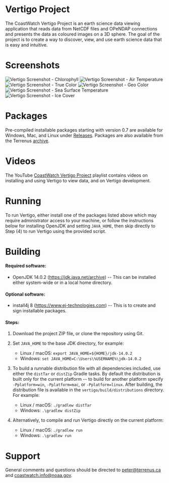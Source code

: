 # Vertigo Project

The CoastWatch Vertigo Project is an earth science data viewing application that reads
data from NetCDF files and OPeNDAP connections and presents the data as coloured 
images on a 3D sphere.  The goal of the project is to create a way to discover, view, 
and use earth science data that is easy and intuitive.

# Screenshots

![Vertigo Screenshot - Chlorophyll](http://terrenus.ca/download/vertigo/0.6/screenshot_01.png)
![Vertigo Screenshot - Air Temperature](http://terrenus.ca/download/vertigo/0.6/screenshot_02.png)
![Vertigo Screenshot - True Color](http://terrenus.ca/download/vertigo/0.6/screenshot_03.png)
![Vertigo Screenshot - Geo Color](http://terrenus.ca/download/vertigo/0.6/screenshot_04.png)
![Vertigo Screenshot - Sea Surface Temperature](http://terrenus.ca/download/vertigo/0.6/screenshot_05.png)
![Vertigo Screenshot - Ice Cover](http://terrenus.ca/download/vertigo/0.6/screenshot_06.png)

# Packages

Pre-compiled installable packages starting with version 0.7 are available for 
Windows, Mac, and Linux under [Releases](https://github.com/phollemans/vertigo/releases). Packages are also 
available from the Terrenus [archive](http://terrenus.ca/download/vertigo).

# Videos 

The YouTube [CoastWatch Vertigo Project](https://www.youtube.com/playlist?list=PL_-bsOLKMYJxlOTJn6E_EUvjBJtSwzYir) playlist contains videos 
on installing and using Vertigo to view data, and on Vertigo development.

# Running

To run Vertigo, either install one of the packages listed above which may require
administrator access to your machine, or follow the instructions below for installing OpenJDK and setting `JAVA_HOME`, then skip directly to Step (4) to run Vertigo using the provided script.  

# Building

#### Required software:

* OpenJDK 14.0.2 (https://jdk.java.net/archive) -- This can be installed either system-wide
or in a local home directory.

#### Optional software:

* install4j 8 (https://www.ej-technologies.com) -- This is to create and sign installable 
packages.

#### Steps:

1) Download the project ZIP file, or clone the repository using Git.

2) Set `JAVA_HOME` to the base JDK directory, for example:
    - Linux / macOS: `export JAVA_HOME=${HOME}/jdk-14.0.2`
    - Windows: `set JAVA_HOME=C:\Users\%USERNAME%\jdk-14.0.2`

3) To build a runnable distribution file with all dependencies included, use either the 
`distTar` or `distZip` Gradle tasks.  By default the distribution is built only for the 
current platform -- to build for another platform specify 
`-Pplatform=win`, `-Pplatform=mac`, or `-Pplatform=linux`.  After building, the 
distribution file is available in the `vertigo/build/distributions` directory.  For 
example:
    - Linux / macOS: `./gradlew distTar`
    - Windows: `.\gradlew distZip`

4) Alternatively, to compile and run Vertigo directly on the current platform:
    - Linux / macOS: `./gradlew run`
    - Windows: `.\gradlew run`

# Support

General comments and questions should be directed to peter@terrenus.ca and 
coastwatch.info@noaa.gov.
